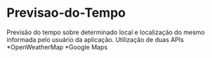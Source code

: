 # Previsao-do-Tempo
Previsão do tempo sobre determinado local e localização do mesmo informada pelo usuário da aplicação.
Utilização de duas APIs
*OpenWeatherMap
*Google Maps
